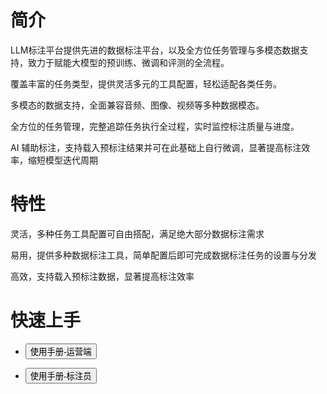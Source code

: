 # 简介

LLM标注平台提供先进的数据标注平台，以及全方位任务管理与多模态数据支持，致力于赋能大模型的预训练、微调和评测的全流程。

覆盖丰富的任务类型，提供灵活多元的工具配置，轻松适配各类任务。

多模态的数据支持，全面兼容音频、图像、视频等多种数据模态。

全方位的任务管理，完整追踪任务执行全过程，实时监控标注质量与进度。

AI 辅助标注，支持载入预标注结果并可在此基础上自行微调，显著提高标注效率，缩短模型迭代周期

# 特性

灵活，多种任务工具配置可自由搭配，满足绝大部分数据标注需求

易用，提供多种数据标注工具，简单配置后即可完成数据标注任务的设置与分发

高效，支持载入预标注数据，显著提高标注效率

# 快速上手

-  <a href="https://github.com/opendatalab/LabelLLM/wiki/%E5%B8%AE%E5%8A%A9%E4%B8%AD%E5%BF%83-%E2%80%90-%E8%BF%90%E8%90%A5%E7%AB%AF">
    <button>使用手册-运营端</button>
</a>

-  <a href="https://github.com/opendatalab/LabelLLM/wiki/%E5%B8%AE%E5%8A%A9%E4%B8%AD%E5%BF%83-%E2%80%90-%E8%BF%90%E8%90%A5%E7%AB%AF">
    <button>使用手册-标注员</button>
</a>



